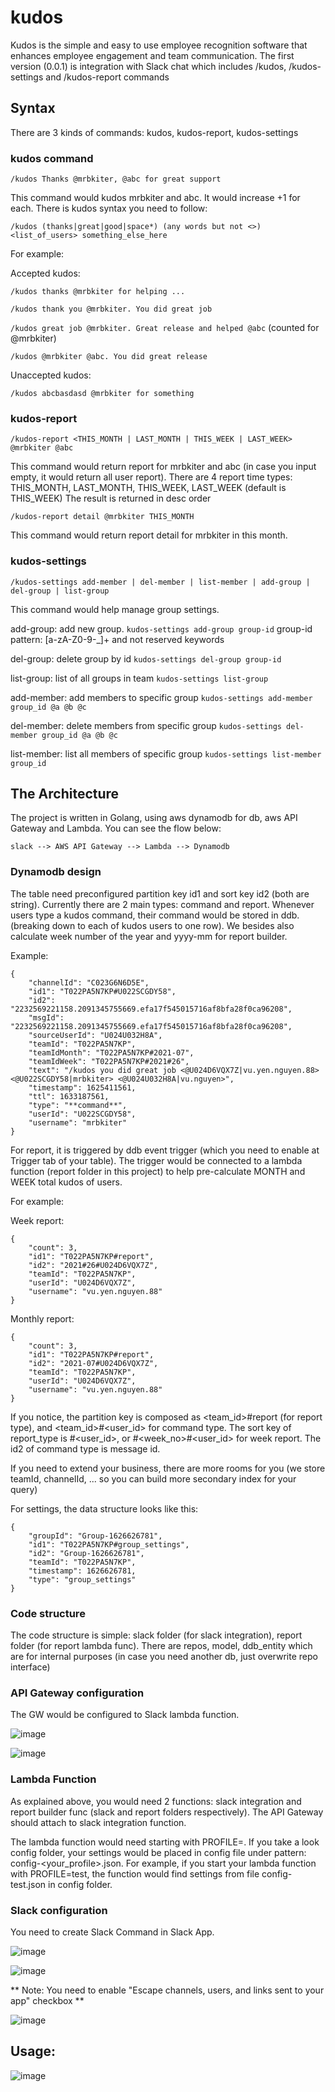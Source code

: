 # kudos

Kudos is the simple and easy to use employee recognition software that enhances employee engagement and team communication. The first version (0.0.1) is integration with Slack chat which includes /kudos, /kudos-settings and /kudos-report commands

## Syntax

There are 3 kinds of commands: kudos, kudos-report, kudos-settings

### kudos command

``/kudos Thanks @mrbkiter, @abc for great support``

This command would kudos mrbkiter and abc. It would increase +1 for each. There is kudos syntax you need to follow:

``/kudos (thanks|great|good|space*) (any words but not <>) <list_of_users> something_else_here``

For example: 

Accepted kudos:

``/kudos thanks @mrbkiter for helping ... ``

``/kudos thank you @mrbkiter. You did great job``

``/kudos great job @mrbkiter. Great release and helped @abc`` (counted for @mrbkiter)

``/kudos @mrbkiter @abc. You did great release``

Unaccepted kudos:

``/kudos abcbasdasd @mrbkiter for something`` 

### kudos-report

``/kudos-report <THIS_MONTH | LAST_MONTH | THIS_WEEK | LAST_WEEK> @mrbkiter @abc ``

This command would return report for mrbkiter and abc (in case you input empty, it would return all user report). There are 4 report time types: THIS_MONTH, LAST_MONTH, THIS_WEEK, LAST_WEEK (default is THIS_WEEK) The result is returned in desc order

``/kudos-report detail @mrbkiter THIS_MONTH`` 

This command would return report detail for mrbkiter in this month. 

### kudos-settings 

``/kudos-settings add-member | del-member | list-member | add-group | del-group | list-group``

This command would help manage group settings. 

add-group: add new group. ``kudos-settings add-group group-id`` group-id pattern: [a-zA-Z0-9-_]+ and not reserved keywords 

del-group: delete group by id ``kudos-settings del-group group-id``

list-group: list of all groups in team ``kudos-settings list-group``

add-member: add members to specific group ``kudos-settings add-member group_id @a @b @c`` 

del-member: delete members from specific group ``kudos-settings del-member group_id @a @b @c``

list-member: list all members of specific group ``kudos-settings list-member group_id``

## The Architecture

The project is written in Golang, using aws dynamodb for db, aws API Gateway and Lambda. You can see the flow below: 

``slack --> AWS API Gateway --> Lambda --> Dynamodb ``

### Dynamodb design

The table need preconfigured partition key id1 and sort key id2 (both are string). Currently there are 2 main types: command and report. Whenever users type a kudos command, their command would be stored in ddb. (breaking down to each of kudos users to one row). We besides also calculate week number of the year and yyyy-mm for report builder. 

Example: 

```
{
	"channelId": "C023G6N6D5E",
	"id1": "T022PA5N7KP#U022SCGDY58",  
	"id2": "2232569221158.2091345755669.efa17f545015716af8bfa28f0ca96208",  
	"msgId": "2232569221158.2091345755669.efa17f545015716af8bfa28f0ca96208",  
	"sourceUserId": "U024U032H8A",  
	"teamId": "T022PA5N7KP",  
	"teamIdMonth": "T022PA5N7KP#2021-07",  
	"teamIdWeek": "T022PA5N7KP#2021#26",  
	"text": "/kudos you did great job <@U024D6VQX7Z|vu.yen.nguyen.88> <@U022SCGDY58|mrbkiter> <@U024U032H8A|vu.nguyen>",  
	"timestamp": 1625411561,  
	"ttl": 1633187561,  
	"type": "**command**",  
	"userId": "U022SCGDY58",  
	"username": "mrbkiter"
}
```  

For report, it is triggered by ddb event trigger (which you need to enable at Trigger tab of your table). The trigger would be connected to a lambda function (report folder in this project) to help pre-calculate MONTH and WEEK total kudos of users. 

For example: 

Week report: 

```
{  
	"count": 3,  
	"id1": "T022PA5N7KP#report",  
	"id2": "2021#26#U024D6VQX7Z",  
	"teamId": "T022PA5N7KP",  
	"userId": "U024D6VQX7Z",  
	"username": "vu.yen.nguyen.88"  
}
```  

Monthly report: 

```
{  
	"count": 3,  
	"id1": "T022PA5N7KP#report",  
	"id2": "2021-07#U024D6VQX7Z",  
	"teamId": "T022PA5N7KP",  
	"userId": "U024D6VQX7Z",  
	"username": "vu.yen.nguyen.88"  
}
```  

If you notice, the partition key is composed as <team_id>#report (for report type), and <team_id>#<user_id> for command type. The sort key of report_type is <yyyy-MM>#<user_id>, or <yyyy>#<week_no>#<user_id> for week report. The id2 of command type is message id. 
  
If you need to extend your business, there are more rooms for you (we store teamId, channelId, ... so you can build more secondary index for your query)
  
For settings, the data structure looks like this: 
	
```
{
	"groupId": "Group-1626626781",
	"id1": "T022PA5N7KP#group_settings",
	"id2": "Group-1626626781",
	"teamId": "T022PA5N7KP",
	"timestamp": 1626626781,
	"type": "group_settings"
}
```
	
### Code structure
  
  The code structure is simple: slack folder (for slack integration), report folder (for report lambda func). There are repos, model, ddb_entity which are for internal purposes (in case you need another db, just overwrite repo interface) 
  
### API Gateway configuration
  
  The GW would be configured to Slack lambda function. 
  
  ![image](https://user-images.githubusercontent.com/10323118/124391376-8d090980-dd1a-11eb-92be-c6510abe6ec9.png)

  ![image](https://user-images.githubusercontent.com/10323118/124391410-b5910380-dd1a-11eb-85ff-4cbc90d46b5e.png)

 ### Lambda Function
  
As explained above, you would need 2 functions: slack integration and report builder func (slack and report folders respectively). The API Gateway should attach to slack integration function. 
  
  The lambda function would need starting with PROFILE=<your-profile>. If you take a look config folder, your settings would be placed in config file under pattern: config-<your_profile>.json. For example, if you start your lambda function with PROFILE=test, the function would find settings from file config-test.json in config folder. 
  
  
  ### Slack configuration 

You need to create Slack Command in Slack App. 
  
  ![image](https://user-images.githubusercontent.com/10323118/124391524-32bc7880-dd1b-11eb-9f8b-3847ec5fb04f.png)

  ![image](https://user-images.githubusercontent.com/10323118/124391540-449e1b80-dd1b-11eb-98cd-647429becc17.png)

** Note: You need to enable "Escape channels, users, and links sent to your app" checkbox **   
  
  ![image](https://user-images.githubusercontent.com/10323118/124391574-71eac980-dd1b-11eb-9993-c840f1d7a00d.png)

## Usage: 
  
  ![image](https://user-images.githubusercontent.com/10323118/124391623-b4140b00-dd1b-11eb-80d7-78e1af8e711e.png)

  
  

